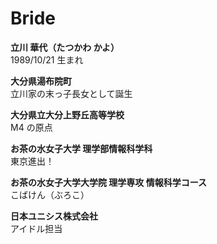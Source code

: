 # Bride

**立川 華代（たつかわ かよ）**  
1989/10/21 生まれ

**大分県湯布院町**  
立川家の末っ子長女として誕生

**大分県立大分上野丘高等学校**  
M4 の原点

**お茶の水女子大学 理学部情報科学科**  
東京進出！

**お茶の水女子大学大学院 理学専攻 情報科学コース**  
こばけん（ぶろこ）

**日本ユニシス株式会社**  
アイドル担当

